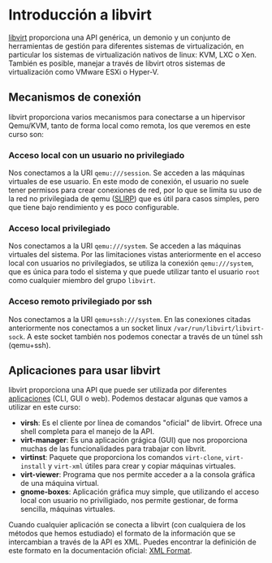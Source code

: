 # Introducción a libvirt

[libvirt](https://libvirt.org/) proporciona una API genérica, un demonio y un conjunto de herramientas de gestión para diferentes sistemas de virtualización, en particular los sistemas de virtualización nativos de linux: KVM, LXC o Xen. También es posible,  manejar a través de libvirt otros sistemas de virtualización como VMware ESXi o Hyper-V.


## Mecanismos de conexión

libvirt proporciona varios mecanismos para conectarse a un hipervisor Qemu/KVM, tanto de forma local como remota, los que veremos en este curso son:


### Acceso local con un usuario no privilegiado

Nos conectamos a la URI `qemu:///session`. Se acceden a las máquinas virtuales de ese usuario. En este modo de conexión, el usuario no suele tener permisos para crear conexiones de red, por lo que se limita su uso de la red no privilegiada de qemu ([SLIRP](https://wiki.qemu.org/Documentation/Networking#User_Networking_.28SLIRP.29)) que es útil para casos simples, pero que tiene bajo rendimiento y es poco configurable. 

### Acceso local privilegiado

Nos conectamos a la URI `qemu:///system`. Se acceden a las máquinas virtuales del sistema. Por las limitaciones vistas anteriormente en el acceso local con usuarios no privilegiados, se utiliza la conexión `qemu:///system`, que es única para todo el sistema y que puede utilizar tanto el usuario `root` como cualquier miembro del grupo `libvirt`.

### Acceso remoto privilegiado por ssh

Nos conectamos a la URI `qemu+ssh:///system`. En las conexiones citadas anteriormente nos conectamos a un socket linux `/var/run/libvirt/libvirt-sock`. A este socket también nos podemos conectar a través de un túnel ssh (qemu+ssh).

## Aplicaciones para usar libvirt

libvirt proporciona una API que puede ser utilizada por diferentes [aplicaciones](https://libvirt.org/apps.html) (CLI, GUI o web). Podemos destacar algunas que vamos a utilizar en este curso:

* **virsh**: Es el cliente por línea de comandos "oficial" de libvirt. Ofrece una shell completa para el manejo de la API.
* **virt-manager**: Es una aplicación grágica (GUI) que nos proporciona muchas de las funcionalidades para trabajar con libvrit.
* **virtinst**: Paquete que proporciona los comandos `virt-clone`, `virt-install` y `virt-xml` útiles para crear y copiar máquinas virtuales.
* **virt-viewer**: Programa que nos permite acceder a a la consola gráfica de una máquina virtual.
* **gnome-boxes**: Aplicación gráfica muy simple, que utilizando el acceso local con usuario no priviligiado, nos permite gestionar, de forma sencilla, máquinas virtuales.

Cuando cualquier aplicación se conecta a libvirt (con cualquiera de los métodos que hemos estudiado) el formato de la información que se intercambian a través de la API es XML. Puedes encontrar la definición de este formato en la documentación oficial: [XML Format](https://libvirt.org/format.html).
